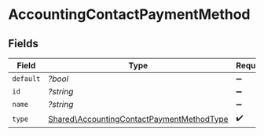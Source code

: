 # AccountingContactPaymentMethod


## Fields

| Field                                                                                                  | Type                                                                                                   | Required                                                                                               | Description                                                                                            |
| ------------------------------------------------------------------------------------------------------ | ------------------------------------------------------------------------------------------------------ | ------------------------------------------------------------------------------------------------------ | ------------------------------------------------------------------------------------------------------ |
| `default`                                                                                              | *?bool*                                                                                                | :heavy_minus_sign:                                                                                     | N/A                                                                                                    |
| `id`                                                                                                   | *?string*                                                                                              | :heavy_minus_sign:                                                                                     | N/A                                                                                                    |
| `name`                                                                                                 | *?string*                                                                                              | :heavy_minus_sign:                                                                                     | N/A                                                                                                    |
| `type`                                                                                                 | [Shared\AccountingContactPaymentMethodType](../../Models/Shared/AccountingContactPaymentMethodType.md) | :heavy_check_mark:                                                                                     | N/A                                                                                                    |